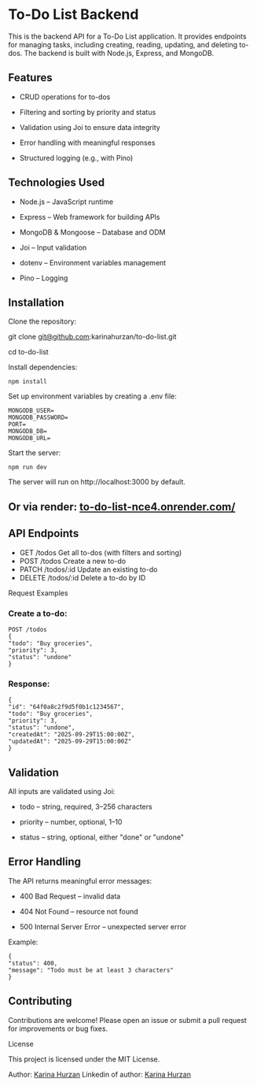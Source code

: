 # To-Do List Backend

This is the backend API for a To-Do List application. It provides endpoints for managing tasks, including creating, reading, updating, and deleting to-dos. The backend is built with Node.js, Express, and MongoDB.

## Features

- CRUD operations for to-dos

- Filtering and sorting by priority and status

- Validation using Joi to ensure data integrity

- Error handling with meaningful responses

- Structured logging (e.g., with Pino)

## Technologies Used

- Node.js – JavaScript runtime

- Express – Web framework for building APIs

- MongoDB & Mongoose – Database and ODM

- Joi – Input validation

- dotenv – Environment variables management

- Pino – Logging

## Installation

Clone the repository:

git clone git@github.com:karinahurzan/to-do-list.git

cd to-do-list

Install dependencies:

`npm install`

Set up environment variables by creating a .env file:

```
MONGODB_USER=
MONGODB_PASSWORD=
PORT=
MONGODB_DB=
MONGODB_URL=
```

Start the server:

`npm run dev`

The server will run on http://localhost:3000 by default.

## Or via render: [to-do-list-nce4.onrender.com/](https://to-do-list-nce4.onrender.com/)

## API Endpoints

- GET /todos Get all to-dos (with filters and sorting)
- POST /todos Create a new to-do
- PATCH /todos/:id Update an existing to-do
- DELETE /todos/:id Delete a to-do by ID

Request Examples

### Create a to-do:

```
POST /todos
{
"todo": "Buy groceries",
"priority": 3,
"status": "undone"
}
```

### Response:

```
{
"id": "64f0a8c2f9d5f0b1c1234567",
"todo": "Buy groceries",
"priority": 3,
"status": "undone",
"createdAt": "2025-09-29T15:00:00Z",
"updatedAt": "2025-09-29T15:00:00Z"
}
```

## Validation

All inputs are validated using Joi:

- todo – string, required, 3–256 characters

- priority – number, optional, 1–10

- status – string, optional, either "done" or "undone"

## Error Handling

The API returns meaningful error messages:

- 400 Bad Request – invalid data

- 404 Not Found – resource not found

- 500 Internal Server Error – unexpected server error

Example:

```
{
"status": 400,
"message": "Todo must be at least 3 characters"
}
```

## Contributing

Contributions are welcome! Please open an issue or submit a pull request for improvements or bug fixes.

License

This project is licensed under the MIT License.

Author: [Karina Hurzan](https://github.com/karinahurzan)
Linkedin of author: [Karina Hurzan](https://www.linkedin.com/in/karina-hurzan/)
